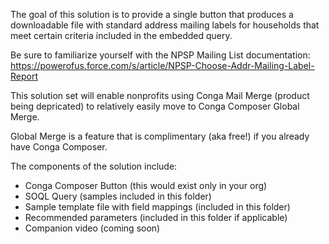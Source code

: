 The goal of this solution is to provide a single button that produces a downloadable file with standard address mailing labels for households that meet certain criteria included in the embedded query.

Be sure to familiarize yourself with the NPSP Mailing List documentation:  https://powerofus.force.com/s/article/NPSP-Choose-Addr-Mailing-Label-Report

This solution set will enable nonprofits using Conga Mail Merge (product being depricated) to relatively easily move to Conga Composer Global Merge.

Global Merge is a feature that is complimentary (aka free!) if you already have Conga Composer.

The components of the solution include:
- Conga Composer Button (this would exist only in your org)
- SOQL Query (samples included in this folder)
- Sample template file with field mappings (included in this folder)
- Recommended parameters (included in this folder if applicable)
- Companion video (coming soon)